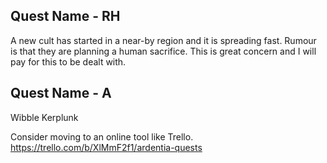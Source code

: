 
## Quest Name - RH

A new cult has started in a near-by region and it is spreading fast. Rumour is that they are planning a human sacrifice. This is great concern and I will pay for this to be dealt with.

## Quest Name - A

Wibble Kerplunk




Consider moving to an online tool like Trello.
https://trello.com/b/XlMmF2f1/ardentia-quests